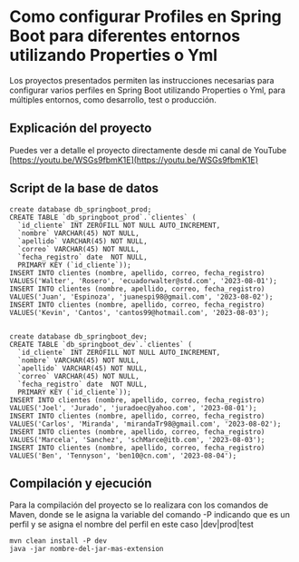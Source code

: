 # Como configurar Profiles en Spring Boot para diferentes entornos utilizando Properties o Yml

Los proyectos presentados permiten las instrucciones necesarias para configurar varios perfiles en Spring Boot utilizando Properties o Yml, para múltiples entornos, como desarrollo, test o producción. 

## Explicación del proyecto

Puedes ver a detalle el proyecto directamente desde mi canal de YouTube [https://youtu.be/WSGs9fbmK1E](https://youtu.be/WSGs9fbmK1E)


## Script de la base de datos

```
create database db_springboot_prod;
CREATE TABLE `db_springboot_prod`.`clientes` (
  `id_cliente` INT ZEROFILL NOT NULL AUTO_INCREMENT,
  `nombre` VARCHAR(45) NOT NULL,
  `apellido` VARCHAR(45) NOT NULL,
  `correo` VARCHAR(45) NOT NULL,
  `fecha_registro` date  NOT NULL,
  PRIMARY KEY (`id_cliente`));
INSERT INTO clientes (nombre, apellido, correo, fecha_registro) VALUES('Walter', 'Rosero', 'ecuadorwalter@std.com', '2023-08-01');
INSERT INTO clientes (nombre, apellido, correo, fecha_registro) VALUES('Juan', 'Espinoza', 'juanespi98@gmail.com', '2023-08-02');
INSERT INTO clientes (nombre, apellido, correo, fecha_registro) VALUES('Kevin', 'Cantos', 'cantos99@hotmail.com', '2023-08-03');


create database db_springboot_dev;
CREATE TABLE `db_springboot_dev`.`clientes` (
  `id_cliente` INT ZEROFILL NOT NULL AUTO_INCREMENT,
  `nombre` VARCHAR(45) NOT NULL,
  `apellido` VARCHAR(45) NOT NULL,
  `correo` VARCHAR(45) NOT NULL,
  `fecha_registro` date  NOT NULL,
  PRIMARY KEY (`id_cliente`));
INSERT INTO clientes (nombre, apellido, correo, fecha_registro) VALUES('Joel', 'Jurado', 'juradoec@yahoo.com', '2023-08-01');
INSERT INTO clientes (nombre, apellido, correo, fecha_registro) VALUES('Carlos', 'Miranda', 'mirandaTr98@gmail.com', '2023-08-02');
INSERT INTO clientes (nombre, apellido, correo, fecha_registro) VALUES('Marcela', 'Sanchez', 'schMarce@itb.com', '2023-08-03');
INSERT INTO clientes (nombre, apellido, correo, fecha_registro) VALUES('Ben', 'Tennyson', 'ben10@cn.com', '2023-08-04');
```
## Compilación y ejecución 
Para la compilación del proyecto se lo realizara con los comandos de Maven, donde se le asigna la variable del comando -P indicando que es un perfil y se asigna el nombre del perfil en este caso |dev|prod|test
```
mvn clean install -P dev
java -jar nombre-del-jar-mas-extension
```

